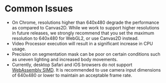 # Common Issues

* On Chrome, resolutions higher than 640x480 degrade the performance as compared to Canvas2D. While we work to support higher resolutions in future releases, we strongly recommend that you set the maximum resolution to 640x480 for WebGL2, or use Canvas2D instead.
* Video Processor execution will result in a significant increase in CPU usage.
* Precision on segmentation mask can be poor on certain conditions such as uneven lighting and increased body movements.
* Currently, desktop Safari and iOS browsers do not support [WebAssembly SIMD](https://v8.dev/features/simd). It is recommended to use camera input dimensions of 640x480 or lower to maintain an acceptable frame rate.
